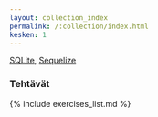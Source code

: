 ```yaml
---
layout: collection_index
permalink: /:collection/index.html
kesken: 1
---
```


[SQLite][sqlite], 
[Sequelize][sequelize]

[sqlite]: https://www.sqlite.org
[sequelize]: http://www.sequelizejs.com


### Tehtävät


{% include exercises_list.md %}
